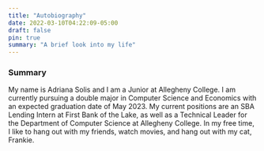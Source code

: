 ```yaml
---
title: "Autobiography"
date: 2022-03-10T04:22:09-05:00
draft: false
pin: true
summary: "A brief look into my life"
---
```


### Summary

My name is Adriana Solis and I am a Junior at Allegheny College. I am currently pursuing a double major in Computer Science and Economics with an expected graduation date of May 2023. My current positions are an SBA Lending Intern at First Bank of the Lake, as well as a Technical Leader for the Department of Computer Science at Allegheny College. In my free time, I like to hang out with my friends, watch movies, and hang out with my cat, Frankie.
